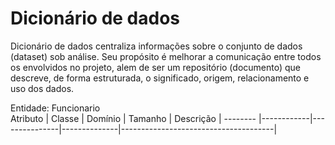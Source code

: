 # Dicionário de dados
Dicionário de dados centraliza informações sobre o conjunto de dados (dataset) sob análise. Seu propósito é melhorar a comunicação entre todos os envolvidos no projeto, alem de ser um repositório (documento) que descreve, de forma estruturada, o significado, origem, relacionamento e uso dos dados.

Entidade: Funcionario                                                                               
Atributo        | Classe     | Domínio       | Tamanho      | Descrição                            |
--------        |------------|---------------|--------------|--------------------------------------|
